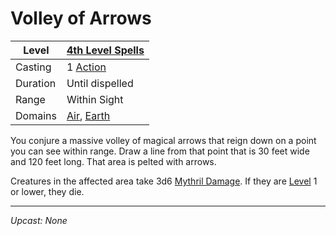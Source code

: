 # Volley of Arrows

| Level    | [4th Level Spells](4th%20Level%20Spells.md)                                        |
| -------- | ---------------------------------------------------------------------------------- |
| Casting  | 1 [Action](../../../../Game%20Procedures/Action.md)                                |
| Duration | Until dispelled                                                                    |
| Range    | Within Sight                                                                       |
| Domains  | [Air](../../../Spell%20Domains/Air.md), [Earth](../../../Spell%20Domains/Earth.md) |

You conjure a massive volley of magical arrows that reign down on a point you can see within range. Draw a line from that point that is 30 feet wide and 120 feet long. That area is pelted with arrows.

Creatures in the affected area take 3d6 [Mythril Damage](../../../../Damage%20Types/Mythril%20Damage.md). If they are [Level](../../../../Player%20Characters/Derived%20Statistics/Level.md) 1 or lower, they die.

---
*Upcast: None*
